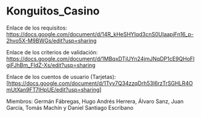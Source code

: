 # Konguitos_Casino

Enlace de los requisitos: https://docs.google.com/document/d/14R_kHeSHYIqd3cnS0UIaapjFn16_p-2hvo5X-M9BWGs/edit?usp=sharing

Enlace de los criterios de validación: https://docs.google.com/document/d/1MBqxDTjUYn24jmJNqDP1cE9QHoFlgiFJhBm_FIdZ-Xs/edit?usp=sharing 

Enlace de los cuentos de usuario (Tarjetas): [https://docs.google.com/document/d/1Tyv7Q34zzqDrh53l6rzTrSGHLR4OmUtXan9FT7IHpUE/edit?usp=sharing]

Miembros: Germán Fábregas, Hugo Andrés Herrera, Álvaro Sanz, Juan García, Tomás Machín y Daniel Santiago Escribano
